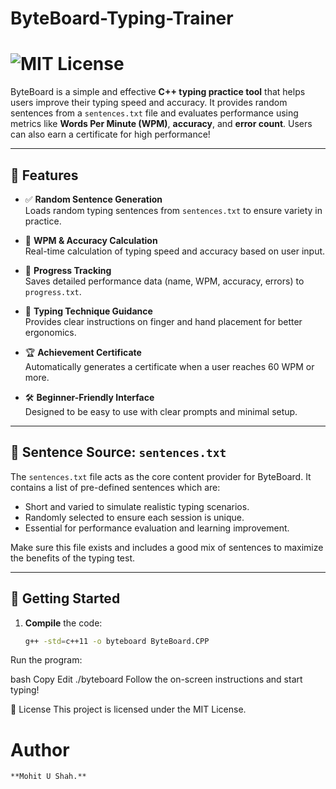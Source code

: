 # ByteBoard-Typing-Trainer
#  ![MIT License](https://img.shields.io/badge/license-MIT-green)

ByteBoard is a simple and effective **C++ typing practice tool** that helps users improve their typing speed and accuracy. It provides random sentences from a `sentences.txt` file and evaluates performance using metrics like **Words Per Minute (WPM)**, **accuracy**, and **error count**. Users can also earn a certificate for high performance!

---

## 🌟 Features

- ✅ **Random Sentence Generation**  
  Loads random typing sentences from `sentences.txt` to ensure variety in practice.

- 🎯 **WPM & Accuracy Calculation**  
  Real-time calculation of typing speed and accuracy based on user input.

- 💾 **Progress Tracking**  
  Saves detailed performance data (name, WPM, accuracy, errors) to `progress.txt`.

- 🧠 **Typing Technique Guidance**  
  Provides clear instructions on finger and hand placement for better ergonomics.

- 🏆 **Achievement Certificate**  
  Automatically generates a certificate when a user reaches 60 WPM or more.

- 🛠️ **Beginner-Friendly Interface**  
  Designed to be easy to use with clear prompts and minimal setup.

---

## 📄 Sentence Source: `sentences.txt`

The `sentences.txt` file acts as the core content provider for ByteBoard. It contains a list of pre-defined sentences which are:

- Short and varied to simulate realistic typing scenarios.
- Randomly selected to ensure each session is unique.
- Essential for performance evaluation and learning improvement.

Make sure this file exists and includes a good mix of sentences to maximize the benefits of the typing test.

---

## 🚀 Getting Started

1. **Compile** the code:
   ```bash
   g++ -std=c++11 -o byteboard ByteBoard.CPP
Run the program:

bash
Copy
Edit
./byteboard
Follow the on-screen instructions and start typing!

📜 License
This project is licensed under the MIT License.

# Author
    **Mohit U Shah.**
    
